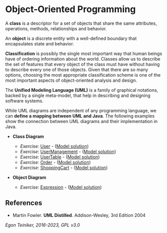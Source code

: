 # Object-Oriented Programming

A **class** is a descriptor for a set of objects that share the same attributes, 
operations, methods, relationships and behavior.

An **object** is a discrete entity with a well-defined boundary that encapsulates 
state and behavior.

**Classification** is possibly the single most important way that human beings have 
of ordering information about the world.
Classes allow us to describe the set of features that every object of the class must 
have without having to describe every one of those objects.
Given that there are so many options, choosing the most appropriate classification 
scheme is one of the most important aspects of object-oriented analysis and design.

The **Unified Modeling Language (UML)** is a family of graphical notations, backed 
by a single meta-model, that help in describing and designing software systems.

While UML diagrams are independent of any programming language, we can 
**define a mapping between UML and Java**.
The following examples show the connection between UML diagrams and their implementation
in Java.

* **Class Diagram**
    * _Exercise_: [User](OOP-User-Exercise) - ([Model solution](OOP-User))
    * _Exercise_: [UserManagement](OOP-UserManagement-Exercise) - ([Model solution](OOP-UserManagement))
    * _Exercise_: [UserTable](OOP-UserTable-Exercise) - ([Model solution](OOP-UserTable))
    * _Exercise_: [Order](OOP-Order-Exercise) - ([Model solution](OOP-Order))
    * _Exercise_: [ShoppingCart](OOP-ShoppingCart-Exercise) - ([Model solution](OOP-ShoppingCart))

* **Object Diagram** 
    * _Exercise_: [Expression](OOP-ObjectDiagram-Expression-Exercise) - ([Model solution](OOP-ObjectDiagram-Expression))

## References
* Martin Fowler. **UML Distilled**. Addison-Wesley, 3rd Edition 2004

*Egon Teiniker, 2016-2023, GPL v3.0*
